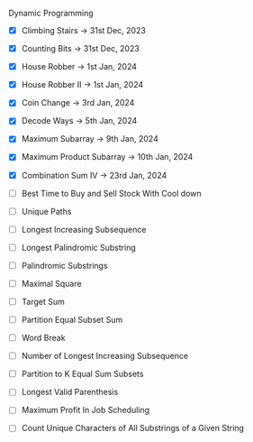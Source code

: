 Dynamic Programming

- [X] Climbing Stairs -> 31st Dec, 2023                       
- [X] Counting Bits -> 31st Dec, 2023                                                 
- [X] House Robber -> 1st Jan, 2024                                                 
- [X] House Robber II -> 1st Jan, 2024                                                 
- [X] Coin Change -> 3rd Jan, 2024                                                   
- [X] Decode Ways -> 5th Jan, 2024                                                   
- [X] Maximum Subarray -> 9th Jan, 2024                                               
- [X] Maximum Product Subarray -> 10th Jan, 2024
- [X] Combination Sum IV -> 23rd Jan, 2024
- [ ] Best Time to Buy and Sell Stock With Cool down
- [ ] Unique Paths                                              
- [ ] Longest Increasing Subsequence                  
- [ ] Longest Palindromic Substring                                                    
- [ ] Palindromic Substrings                                  
- [ ] Maximal Square                                  
- [ ] Target Sum                                          
- [ ] Partition Equal Subset Sum                                                  
- [ ] Word Break                                                      
- [ ] Number of Longest Increasing Subsequence                                      
- [ ] Partition to K Equal Sum Subsets
- [ ] Longest Valid Parenthesis                     
- [ ] Maximum Profit In Job Scheduling                               
- [ ] Count Unique Characters of All Substrings of a Given String                                      

